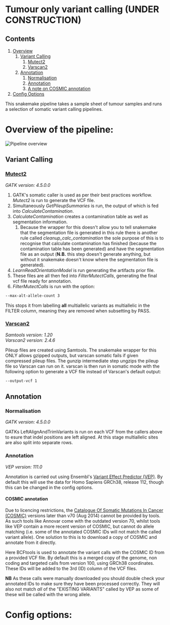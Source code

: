 # Tumour only variant calling (UNDER CONSTRUCTION)

## Contents

1. [Overview](#Overview-of-the-pipeline)
   1. [Variant Calling](#Variant-Calling)
      1. [Mutect2](#Mutect2)
      2. [Varscan2](#Varscan2)
   2. [Annotation](#Annotation)
      1. [Normalisation](#Normalisation)
      2. [Annotation](#Annotation)
      3. [A note on COSMIC annotation](#COSMIC-annotation)
4. [Config Options](#Config-options)

This snakemake pipeline takes a sample sheet of tumour samples and runs a selection of somatic variant calling pipelines. 

# Overview of the pipeline:

![Pipeline overview](Tumour.Normal.Variant.Calling.svg)

## Variant Calling

### [Mutect2](https://gatk.broadinstitute.org/hc/en-us/articles/27007991962907-Mutect2)

*GATK version: 4.5.0.0*

1. GATK's somatic caller is used as per their best practices workflow. *Mutect2* is run to generate the VCF file. 
2. Simultaneously *GetPileupSummaries* is run, the output of which is fed into *CalculateContamination*. 
3. *CalculateContamination* creates a contamination table as well as segmentation information.
   1. Because the wrapper for this doesn't allow you to tell snakemake that the segmentation file is generated in this rule there is another rule called *cleanup_calc_contamination* the sole purpose of this is to recognise that calculate contamination has finished (because the contamination table has been generated) and have the segmentation file as an output (**N.B.** this step doesn't generate anything, but without it snakemake doesn't know where the segmentation file is generated).
4. *LearnReadOrientationModel* is run generating the artifacts prior file.
5. These files are all then fed into *FilterMutectCalls*, generating the final vcf file ready for annotation.
6. *FilterMutectCalls* is run with the option:

```bash
--max-alt-allele-count 3
```
This stops it from labelling **all** multiallelic variants as multiallelic in the FILTER column, meaning they are removed when subsetting by PASS.

### [Varscan2](http://dkoboldt.github.io/varscan/)

*Samtools version: 1.20*\
*Varscan2 version: 2.4.6*

Pileup files are created using Samtools. The snakemake wrapper for this ONLY allows gzipped outputs, but varscan somatic fails if given compressed pileup files. The gunzip intermediate step ungzips the pileup file so Varscan can run on it. varscan is then run in somatic mode with the following option to generate a VCF file instead of Varscan's default output:

```bash
--output-vcf 1 
``` 

## Annotation

### Normalisation 

*GATK version: 4.5.0.0*

GATKs LeftAlignAndTrimVariants is run on each VCF from the callers above to esure that indel positions are left aligned. At this stage multiallelic sites are also split into separate rows.

### Annotation

*VEP version: 111.0*

Annotation is carried out using Ensembl's [Variant Effect Predictor (VEP)](https://www.ensembl.org/info/docs/tools/vep/index.html). By default this will use the data for Homo Sapiens GRCh38, release 112, though this can be changed in the config options. 

#### COSMIC annotation
Due to licencing restrictions, the [Catalogue Of Somatic Mutations In Cancer (COSMIC)](https://cancer.sanger.ac.uk/cosmic/) versions later than v70 (Aug 2014) cannot be provided by tools. As such tools like Annovar come with the outdated version 70, whilst tools like VEP contain a more recent version of COSMIC, but cannot do allele matching (i.e. some of the annotated COSMIC IDs will not match the called variant allele). One solution to this is to download a copy of COSMIC and annotate from it directly.

Here BCFtools is used to annotate the variant calls with the COSMIC ID from a provided VCF file. By default this is a merged copy of the genome, non coding and targeted calls from version 100, using GRCh38 coordinates. These IDs will be added to the 3rd (ID) column of the VCF files.

**NB** As these calls were manually downloaded you should double check your annotated IDs to make sure they have been processed correctly. They will also not match *all* of the "EXISTING VARIANTS" called by VEP as some of these will be called with the wrong allele.

# Config options:
